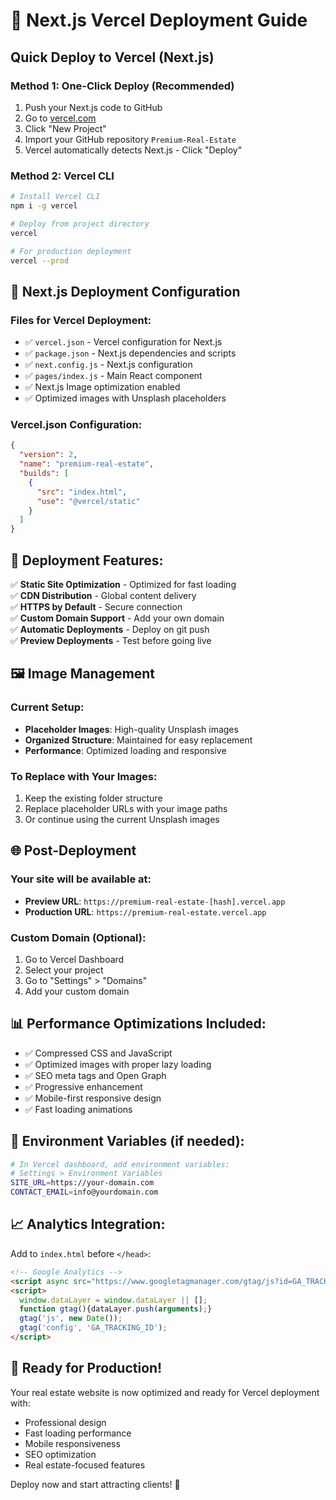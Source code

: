 # 🚀 Next.js Vercel Deployment Guide

## Quick Deploy to Vercel (Next.js)

### Method 1: One-Click Deploy (Recommended)
1. Push your Next.js code to GitHub
2. Go to [vercel.com](https://vercel.com)
3. Click "New Project"
4. Import your GitHub repository `Premium-Real-Estate`
5. Vercel automatically detects Next.js - Click "Deploy"

### Method 2: Vercel CLI
```bash
# Install Vercel CLI
npm i -g vercel

# Deploy from project directory
vercel

# For production deployment
vercel --prod
```

## 📁 Next.js Deployment Configuration

### Files for Vercel Deployment:
- ✅ `vercel.json` - Vercel configuration for Next.js
- ✅ `package.json` - Next.js dependencies and scripts
- ✅ `next.config.js` - Next.js configuration
- ✅ `pages/index.js` - Main React component
- ✅ Next.js Image optimization enabled
- ✅ Optimized images with Unsplash placeholders

### Vercel.json Configuration:
```json
{
  "version": 2,
  "name": "premium-real-estate",
  "builds": [
    {
      "src": "index.html",
      "use": "@vercel/static"
    }
  ]
}
```

## 🎯 Deployment Features:

✅ **Static Site Optimization** - Optimized for fast loading  
✅ **CDN Distribution** - Global content delivery  
✅ **HTTPS by Default** - Secure connection  
✅ **Custom Domain Support** - Add your own domain  
✅ **Automatic Deployments** - Deploy on git push  
✅ **Preview Deployments** - Test before going live  

## 🖼️ Image Management

### Current Setup:
- **Placeholder Images**: High-quality Unsplash images
- **Organized Structure**: Maintained for easy replacement
- **Performance**: Optimized loading and responsive

### To Replace with Your Images:
1. Keep the existing folder structure
2. Replace placeholder URLs with your image paths
3. Or continue using the current Unsplash images

## 🌐 Post-Deployment

### Your site will be available at:
- **Preview URL**: `https://premium-real-estate-[hash].vercel.app`
- **Production URL**: `https://premium-real-estate.vercel.app`

### Custom Domain (Optional):
1. Go to Vercel Dashboard
2. Select your project
3. Go to "Settings" > "Domains"
4. Add your custom domain

## 📊 Performance Optimizations Included:

- ✅ Compressed CSS and JavaScript
- ✅ Optimized images with proper lazy loading
- ✅ SEO meta tags and Open Graph
- ✅ Progressive enhancement
- ✅ Mobile-first responsive design
- ✅ Fast loading animations

## 🔧 Environment Variables (if needed):
```bash
# In Vercel dashboard, add environment variables:
# Settings > Environment Variables
SITE_URL=https://your-domain.com
CONTACT_EMAIL=info@yourdomain.com
```

## 📈 Analytics Integration:
Add to `index.html` before `</head>`:
```html
<!-- Google Analytics -->
<script async src="https://www.googletagmanager.com/gtag/js?id=GA_TRACKING_ID"></script>
<script>
  window.dataLayer = window.dataLayer || [];
  function gtag(){dataLayer.push(arguments);}
  gtag('js', new Date());
  gtag('config', 'GA_TRACKING_ID');
</script>
```

## 🎉 Ready for Production!

Your real estate website is now optimized and ready for Vercel deployment with:
- Professional design
- Fast loading performance
- Mobile responsiveness
- SEO optimization
- Real estate-focused features

Deploy now and start attracting clients! 🏡
